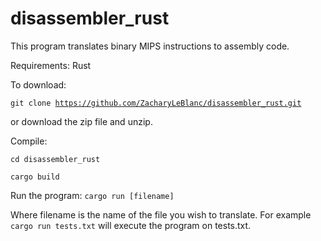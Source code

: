 # disassembler_rust
This program translates binary MIPS instructions to assembly code.

Requirements:
Rust

To download: 

<code>git clone https://github.com/ZacharyLeBlanc/disassembler_rust.git</code>

or download the zip file and unzip.

Compile: 

<code>cd disassembler_rust</code>

<code>cargo build</code>

Run the program: <code>cargo run [filename]</code>

Where filename is the name of the file you wish to translate. For example <code>cargo run tests.txt</code> will execute the program on tests.txt.
